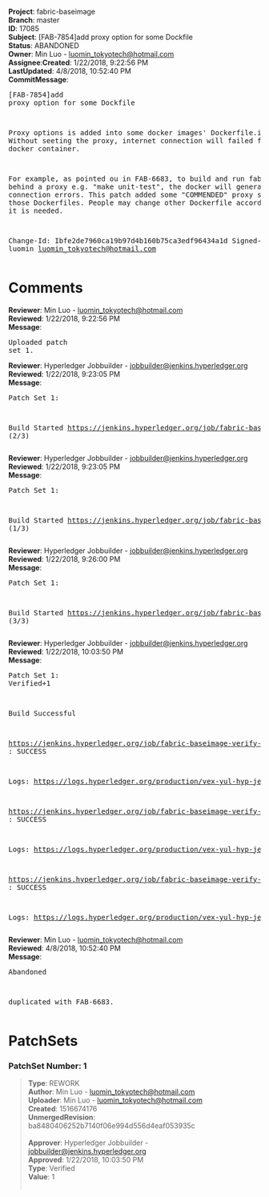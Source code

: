 <strong>Project</strong>: fabric-baseimage</br><strong>Branch</strong>: master<br><strong>ID</strong>: 17085<br><strong>Subject</strong>: [FAB-7854]add proxy option for some Dockfile<br><strong>Status</strong>: ABANDONED<br><strong>Owner</strong>: Min Luo - luomin_tokyotech@hotmail.com<br><strong>Assignee</strong>:<strong>Created</strong>: 1/22/2018, 9:22:56 PM<br><strong>LastUpdated</strong>: 4/8/2018, 10:52:40 PM<br><strong>CommitMessage</strong>:<br><pre>[FAB-7854]add proxy option for some Dockfile

Proxy options is added into some docker images' Dockerfile.in.
Without seeting the proxy, internet connection will failed from the docker container.

For example, as pointed ou in FAB-6683, to build and run fabric test behind a proxy
e.g. "make unit-test", the docker will generate connection errors.
This patch added some "COMMENDED" proxy settings in those Dockerfiles.
People may change other Dockerfile accordingly when it is needed.

Change-Id: Ibfe2de7960ca19b97d4b160b75ca3edf96434a1d
Signed-off-by: luomin <luomin_tokyotech@hotmail.com>
</pre><h1>Comments</h1><strong>Reviewer</strong>: Min Luo - luomin_tokyotech@hotmail.com<br><strong>Reviewed</strong>: 1/22/2018, 9:22:56 PM<br><strong>Message</strong>: <pre>Uploaded patch set 1.</pre><strong>Reviewer</strong>: Hyperledger Jobbuilder - jobbuilder@jenkins.hyperledger.org<br><strong>Reviewed</strong>: 1/22/2018, 9:23:05 PM<br><strong>Message</strong>: <pre>Patch Set 1:

Build Started https://jenkins.hyperledger.org/job/fabric-baseimage-verify-docker-ppc64le/139/ (2/3)</pre><strong>Reviewer</strong>: Hyperledger Jobbuilder - jobbuilder@jenkins.hyperledger.org<br><strong>Reviewed</strong>: 1/22/2018, 9:23:05 PM<br><strong>Message</strong>: <pre>Patch Set 1:

Build Started https://jenkins.hyperledger.org/job/fabric-baseimage-verify-docker-s390x/127/ (1/3)</pre><strong>Reviewer</strong>: Hyperledger Jobbuilder - jobbuilder@jenkins.hyperledger.org<br><strong>Reviewed</strong>: 1/22/2018, 9:26:00 PM<br><strong>Message</strong>: <pre>Patch Set 1:

Build Started https://jenkins.hyperledger.org/job/fabric-baseimage-verify-docker-x86_64/148/ (3/3)</pre><strong>Reviewer</strong>: Hyperledger Jobbuilder - jobbuilder@jenkins.hyperledger.org<br><strong>Reviewed</strong>: 1/22/2018, 10:03:50 PM<br><strong>Message</strong>: <pre>Patch Set 1: Verified+1

Build Successful 

https://jenkins.hyperledger.org/job/fabric-baseimage-verify-docker-s390x/127/ : SUCCESS

Logs: https://logs.hyperledger.org/production/vex-yul-hyp-jenkins-3/fabric-baseimage-verify-docker-s390x/127

https://jenkins.hyperledger.org/job/fabric-baseimage-verify-docker-x86_64/148/ : SUCCESS

Logs: https://logs.hyperledger.org/production/vex-yul-hyp-jenkins-3/fabric-baseimage-verify-docker-x86_64/148

https://jenkins.hyperledger.org/job/fabric-baseimage-verify-docker-ppc64le/139/ : SUCCESS

Logs: https://logs.hyperledger.org/production/vex-yul-hyp-jenkins-3/fabric-baseimage-verify-docker-ppc64le/139</pre><strong>Reviewer</strong>: Min Luo - luomin_tokyotech@hotmail.com<br><strong>Reviewed</strong>: 4/8/2018, 10:52:40 PM<br><strong>Message</strong>: <pre>Abandoned

duplicated with FAB-6683.</pre><h1>PatchSets</h1><h3>PatchSet Number: 1</h3><blockquote><strong>Type</strong>: REWORK<br><strong>Author</strong>: Min Luo - luomin_tokyotech@hotmail.com<br><strong>Uploader</strong>: Min Luo - luomin_tokyotech@hotmail.com<br><strong>Created</strong>: 1516674176<br><strong>UnmergedRevision</strong>: ba8480406252b7140f06e994d556d4eaf053935c<br><br><strong>Approver</strong>: Hyperledger Jobbuilder - jobbuilder@jenkins.hyperledger.org<br><strong>Approved</strong>: 1/22/2018, 10:03:50 PM<br><strong>Type</strong>: Verified<br><strong>Value</strong>: 1<br><br></blockquote>